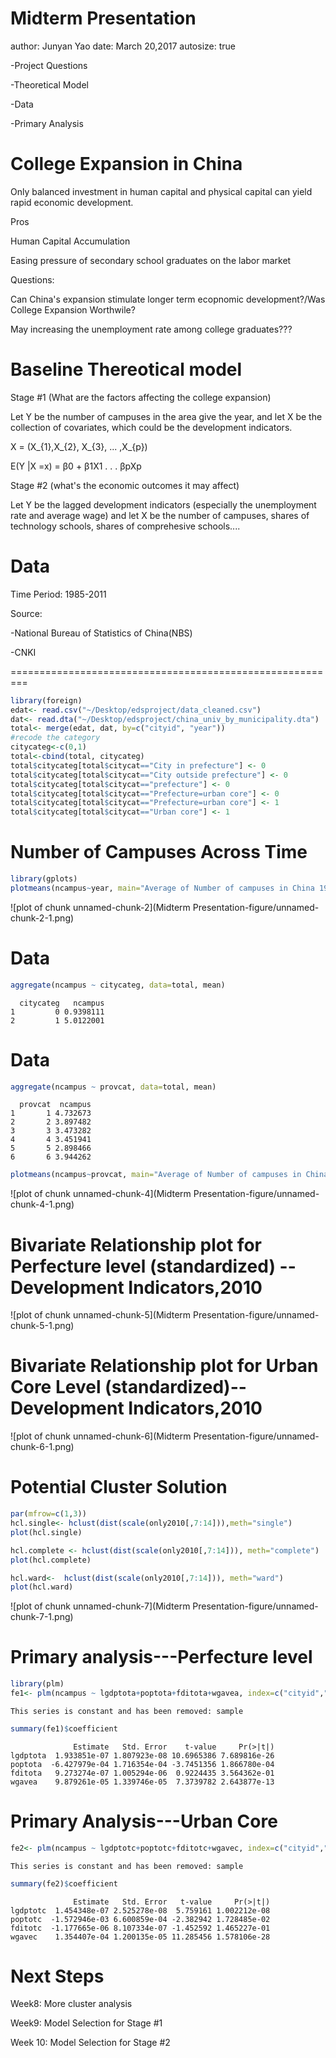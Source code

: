 Midterm Presentation
========================================================
author: Junyan Yao
date: March 20,2017
autosize: true

-Project Questions

-Theoretical Model

-Data

-Primary Analysis


College Expansion in China
========================================================


Only balanced investment in human capital and physical capital can yield rapid economic development. 

Pros

Human Capital Accumulation

Easing pressure of secondary school graduates on the labor market

Questions:

Can China's expansion stimulate longer term ecopnomic development?/Was College Expansion Worthwile?

May increasing the unemployment rate among college graduates???


Baseline Thereotical model
=======================================================
Stage #1 (What are the factors affecting the college expansion)

Let Y be the number of campuses in the area give the year, and let X be the collection of covariates, which could be the development indicators.

X = (X_{1},X_{2}, X_{3}, ... ,X_{p})

E(Y |X =x) = β0 + β1X1 . . . βpXp

Stage #2 (what's the economic outcomes it may affect)

Let Y be the lagged development indicators (especially the unemployment rate and average wage) and let X be the number of campuses, shares of technology schools, shares of comprehesive schools....


Data
=========================================================

Time Period: 1985-2011

Source:

-National Bureau of Statistics of China(NBS) 



-CNKI

=========================================================

```r
library(foreign)
edat<- read.csv("~/Desktop/edsproject/data_cleaned.csv")
dat<- read.dta("~/Desktop/edsproject/china_univ_by_municipality.dta")
total<- merge(edat, dat, by=c("cityid", "year"))
#recode the category
citycateg<-c(0,1)
total<-cbind(total, citycateg)
total$citycateg[total$citycat=="City in prefecture"] <- 0
total$citycateg[total$citycat=="City outside prefecture"] <- 0
total$citycateg[total$citycat=="prefecture"] <- 0
total$citycateg[total$citycat=="Prefecture=urban core"] <- 0
total$citycateg[total$citycat=="Prefecture=urban core"] <- 1
total$citycateg[total$citycat=="Urban core"] <- 1
```
Number of Campuses Across Time
=====================================================

```r
library(gplots)
plotmeans(ncampus~year, main="Average of Number of campuses in China 1985-2011", n.label= FALSE, data=dat)
```

![plot of chunk unnamed-chunk-2](Midterm Presentation-figure/unnamed-chunk-2-1.png)

Data
======================================================


```r
aggregate(ncampus ~ citycateg, data=total, mean)
```

```
  citycateg   ncampus
1         0 0.9398111
2         1 5.0122001
```
Data
=======================================================

```r
aggregate(ncampus ~ provcat, data=total, mean)
```

```
  provcat  ncampus
1       1 4.732673
2       2 3.897482
3       3 3.473282
4       4 3.451941
5       5 2.898466
6       6 3.944262
```

```r
plotmeans(ncampus~provcat, main="Average of Number of campuses in China 1985-2011, by Region", n.label= FALSE, data=total)
```

![plot of chunk unnamed-chunk-4](Midterm Presentation-figure/unnamed-chunk-4-1.png)


Bivariate Relationship plot for Perfecture level (standardized) --Development Indicators,2010
========================================================

![plot of chunk unnamed-chunk-5](Midterm Presentation-figure/unnamed-chunk-5-1.png)

Bivariate Relationship plot for Urban Core Level (standardized)--Development Indicators,2010
========================================================

![plot of chunk unnamed-chunk-6](Midterm Presentation-figure/unnamed-chunk-6-1.png)

Potential Cluster Solution
========================================================


```r
par(mfrow=c(1,3))
hcl.single<- hclust(dist(scale(only2010[,7:14])),meth="single")
plot(hcl.single)

hcl.complete <- hclust(dist(scale(only2010[,7:14])), meth="complete")
plot(hcl.complete)

hcl.ward<-  hclust(dist(scale(only2010[,7:14])), meth="ward")
plot(hcl.ward) 
```

![plot of chunk unnamed-chunk-7](Midterm Presentation-figure/unnamed-chunk-7-1.png)



Primary analysis---Perfecture level
========================================================

```r
library(plm)
fe1<- plm(ncampus ~ lgdptota+poptota+fditota+wgavea, index=c("cityid","year"), data=total)
```

```
This series is constant and has been removed: sample
```

```r
summary(fe1)$coefficient
```

```
              Estimate   Std. Error    t-value     Pr(>|t|)
lgdptota  1.933851e-07 1.807923e-08 10.6965386 7.689816e-26
poptota  -6.427979e-04 1.716354e-04 -3.7451356 1.866780e-04
fditota   9.273274e-07 1.005294e-06  0.9224435 3.564362e-01
wgavea    9.879261e-05 1.339746e-05  7.3739782 2.643877e-13
```
Primary Analysis---Urban Core
=======================================================

```r
fe2<- plm(ncampus ~ lgdptotc+poptotc+fditotc+wgavec, index=c("cityid","year"), data=total)
```

```
This series is constant and has been removed: sample
```

```r
summary(fe2)$coefficient
```

```
              Estimate   Std. Error   t-value     Pr(>|t|)
lgdptotc  1.454348e-07 2.525278e-08  5.759161 1.002212e-08
poptotc  -1.572946e-03 6.600859e-04 -2.382942 1.728485e-02
fditotc  -1.177665e-06 8.107334e-07 -1.452592 1.465227e-01
wgavec    1.354407e-04 1.200135e-05 11.285456 1.578106e-28
```

Next Steps
========================================================

Week8: More cluster analysis

Week9: Model Selection for Stage #1

Week 10: Model Selection for Stage #2
